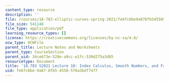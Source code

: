 ```yaml
---
content_type: resource
description: ''
file: /courses/18-783-elliptic-curves-spring-2021/fe6fc6be9a878fb54550576a3bdf7477_MIT18_783S21_notes10.pdf
file_size: 541148
file_type: application/pdf
learning_resource_types: []
license: https://creativecommons.org/licenses/by-nc-sa/4.0/
ocw_type: OCWFile
parent_title: Lecture Notes and Worksheets
parent_type: CourseSection
parent_uid: 34ce673e-528e-a9cc-e1fc-539d275a3d85
resourcetype: Document
title: '18.783 S2021 Lecture 10: Index Calculus, Smooth Numbers, and Factoring Integers'
uid: fe6fc6be-9a87-8fb5-4550-576a3bdf7477
---
```

